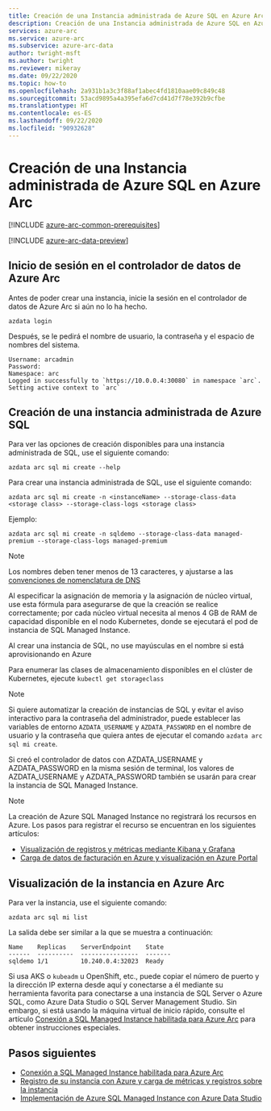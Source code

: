 ```yaml
---
title: Creación de una Instancia administrada de Azure SQL en Azure Arc
description: Creación de una Instancia administrada de Azure SQL en Azure Arc
services: azure-arc
ms.service: azure-arc
ms.subservice: azure-arc-data
author: twright-msft
ms.author: twright
ms.reviewer: mikeray
ms.date: 09/22/2020
ms.topic: how-to
ms.openlocfilehash: 2a931b1a3c3f88af1abec4fd1810aae09c849c48
ms.sourcegitcommit: 53acd9895a4a395efa6d7cd41d7f78e392b9cfbe
ms.translationtype: HT
ms.contentlocale: es-ES
ms.lasthandoff: 09/22/2020
ms.locfileid: "90932628"
---
```

# <a name="create-an-azure-sql-managed-instance-on-azure-arc"></a>Creación de una Instancia administrada de Azure SQL en Azure Arc

[!INCLUDE [azure-arc-common-prerequisites](../../../includes/azure-arc-common-prerequisites.md)]

[!INCLUDE [azure-arc-data-preview](../../../includes/azure-arc-data-preview.md)]

## <a name="login-to-the-azure-arc-data-controller"></a>Inicio de sesión en el controlador de datos de Azure Arc

Antes de poder crear una instancia, inicie la sesión en el controlador de datos de Azure Arc si aún no lo ha hecho.

```console
azdata login
```

Después, se le pedirá el nombre de usuario, la contraseña y el espacio de nombres del sistema.  

```console
Username: arcadmin
Password:
Namespace: arc
Logged in successfully to `https://10.0.0.4:30080` in namespace `arc`. Setting active context to `arc`
```

## <a name="create-an-azure-sql-managed-instance"></a>Creación de una instancia administrada de Azure SQL

Para ver las opciones de creación disponibles para una instancia administrada de SQL, use el siguiente comando:
```console
azdata arc sql mi create --help
```

Para crear una instancia administrada de SQL, use el siguiente comando:

```console
azdata arc sql mi create -n <instanceName> --storage-class-data <storage class> --storage-class-logs <storage class>
```

Ejemplo:

```console
azdata arc sql mi create -n sqldemo --storage-class-data managed-premium --storage-class-logs managed-premium
```
> [!NOTE]
>  Los nombres deben tener menos de 13 caracteres, y ajustarse a las [convenciones de nomenclatura de DNS](https://kubernetes.io/docs/concepts/overview/working-with-objects/names/#dns-label-names)
>
>  Al especificar la asignación de memoria y la asignación de núcleo virtual, use esta fórmula para asegurarse de que la creación se realice correctamente; por cada núcleo virtual necesita al menos 4 GB de RAM de capacidad disponible en el nodo Kubernetes, donde se ejecutará el pod de instancia de SQL Managed Instance.
>
>  Al crear una instancia de SQL, no use mayúsculas en el nombre si está aprovisionando en Azure
>
>  Para enumerar las clases de almacenamiento disponibles en el clúster de Kubernetes, ejecute `kubectl get storageclass` 


> [!NOTE]
> Si quiere automatizar la creación de instancias de SQL y evitar el aviso interactivo para la contraseña del administrador, puede establecer las variables de entorno `AZDATA_USERNAME` y `AZDATA_PASSWORD` en el nombre de usuario y la contraseña que quiera antes de ejecutar el comando `azdata arc sql mi create`.
> 
>  Si creó el controlador de datos con AZDATA_USERNAME y AZDATA_PASSWORD en la misma sesión de terminal, los valores de AZDATA_USERNAME y AZDATA_PASSWORD también se usarán para crear la instancia de SQL Managed Instance.

> [!NOTE]
> La creación de Azure SQL Managed Instance no registrará los recursos en Azure. Los pasos para registrar el recurso se encuentran en los siguientes artículos: 
> - [Visualización de registros y métricas mediante Kibana y Grafana](monitor-grafana-kibana.md)
> - [Carga de datos de facturación en Azure y visualización en Azure Portal](view-billing-data-in-azure.md) 


## <a name="view-instance-on-azure-arc"></a>Visualización de la instancia en Azure Arc

Para ver la instancia, use el siguiente comando:

```console
azdata arc sql mi list
```

La salida debe ser similar a la que se muestra a continuación:

```console
Name    Replicas    ServerEndpoint    State
------  ----------  ----------------  -------
sqldemo 1/1         10.240.0.4:32023  Ready
```

Si usa AKS o `kubeadm` u OpenShift, etc., puede copiar el número de puerto y la dirección IP externa desde aquí y conectarse a él mediante su herramienta favorita para conectarse a una instancia de SQL Server o Azure SQL, como Azure Data Studio o SQL Server Management Studio. Sin embargo, si está usando la máquina virtual de inicio rápido, consulte el artículo [Conexión a SQL Managed Instance habilitada para Azure Arc](connect-managed-instance.md) para obtener instrucciones especiales.


## <a name="next-steps"></a>Pasos siguientes
- [Conexión a SQL Managed Instance habilitada para Azure Arc](connect-managed-instance.md)
- [Registro de su instancia con Azure y carga de métricas y registros sobre la instancia](upload-metrics-and-logs-to-azure-monitor.md)
- [Implementación de Azure SQL Managed Instance con Azure Data Studio](create-sql-managed-instance-azure-data-studio.md)
